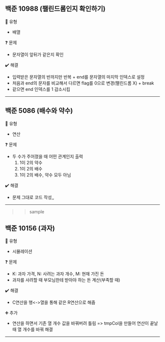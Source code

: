 ## 백준 10988 (팰린드롬인지 확인하기)  
:pushpin: 유형
* 배열

:question: 문제  
* 문자열이 앞뒤가 같은지 확인

:heavy_check_mark: 해결
* 입력받은 문자열의 반까지만 반복 + end를 문자열의 마지막 인덱스로 설정
* 처음과 end의 문자를 비교해서 다르면 flag를 0으로 변경(팰린드롬 X) + break
* 같으면 end 인덱스를 1 감소시킴
  
---

## 백준 5086 (배수와 약수)
:pushpin: 유형
* 연산

:question: 문제
* 두 수가 주어졌을 때 어떤 관계인지 출력
  1) 1이 2의 약수
  2) 1이 2의 배수
  3) 1이 2의 배수, 약수 모두 아님

:heavy_check_mark: 해결  
* 문제 그대로 코드 작성,,

---  

>> sample

## 백준 10156 (과자)
:pushpin: 유형
* 시뮬레이션

:question: 문제
* K: 과자 가격, N: 사려는 과자 개수, M: 현재 가진 돈
* 과자를 사려할 때 부모님한테 받아야 하는 돈 계산(부족할 때)

:heavy_check_mark: 해결  
* C연산을 행<->열을 통해 같은 R연산으로 해줌

:heavy_plus_sign: 추가
* 연산을 하면서 기존 열 개수 값을 바꿔버려 틀림
  => tmpCol을 만들어 연산이 끝날 때 열 개수를 바꿔 해결
  
---  